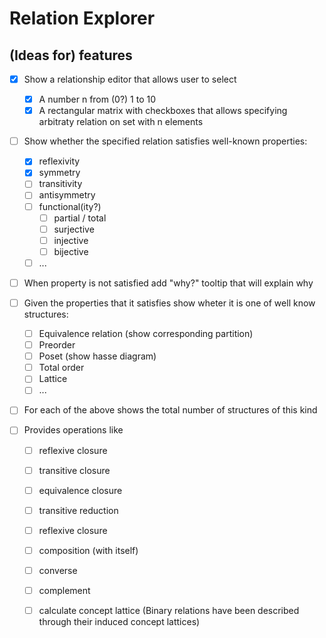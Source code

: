 # Relation Explorer

## (Ideas for) features
- [x] Show a relationship editor that allows user to select
    - [x] A number n from (0?) 1 to 10
    - [x] A rectangular matrix with checkboxes that allows specifying arbitraty relation on set with n elements

- [ ] Show whether the specified relation satisfies well-known properties:
    - [x] reflexivity
    - [x] symmetry
    - [ ] transitivity
    - [ ] antisymmetry
    - [ ] functional(ity?)
        - [ ] partial / total
        - [ ] surjective
        - [ ] injective
        - [ ] bijective
    - [ ] ...
- [ ] When property is not satisfied add "why?" tooltip that will explain why

- [ ] Given the properties that it satisfies show wheter it is one of well know structures:
    - [ ] Equivalence relation (show corresponding partition)
    - [ ] Preorder
    - [ ] Poset (show hasse diagram)
    - [ ] Total order
    - [ ] Lattice
    - [ ] ...

- [ ] For each of the above shows the total number of structures of this kind

- [ ] Provides operations like
   - [ ] reflexive closure
   - [ ] transitive closure
   - [ ] equivalence closure
   - [ ] transitive reduction
   - [ ] reflexive closure
   - [ ] composition (with itself)
   - [ ] converse
   - [ ] complement
   - [ ] calculate concept lattice (Binary relations have been described through their induced concept lattices)

